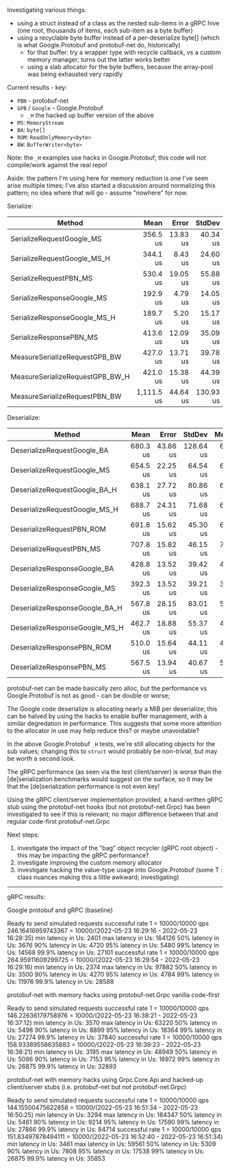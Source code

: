 Investigating various things:

- using a struct instead of a class as the nested sub-items in a gRPC hive (one root, thousands of items, each sub-item as a byte buffer)
- using a recyclable byte buffer instead of a per-deserialize byte[] (which is what Google.Protobuf and protobuf-net do, historically)
  - for that buffer: try a wrapper type with recycle callback, vs a custom memory manager; turns out the latter works better
  - using a slab allocator for the byte buffers, because the array-pool was being exhausted very rapidly

Current results - key:

- `PBN` - protobuf-net
- `GPB` / `Google` - Google.Protobuf
  - `_H` the hacked up buffer version of the above
- `MS`: `MemoryStream`
- `BA`: `byte[]`
- `ROM`: `ReadOnlyMemory<byte>`
- `BW`: `BufferWriter<byte>`

Note: the `_H` examples use hacks in Google.Protobuf; this code will not compile/work against the real repo!

Aside: the pattern I'm using here for memory reduction is one I've seen arise multiple times; I've also started a discussion around
normalizing this pattern; no idea where that will go - assume "nowhere" for now.

Serialize:

|                          Method |       Mean |    Error |    StdDev |     Median |  Gen 0 | Allocated |
|-------------------------------- |-----------:|---------:|----------:|-----------:|-------:|----------:|
|       SerializeRequestGoogle_MS |   356.5 us | 13.83 us |  40.34 us |   355.8 us | 0.4883 |   4,248 B |
|     SerializeRequestGoogle_MS_H |   344.1 us |  8.43 us |  24.60 us |   342.4 us | 0.4883 |   4,248 B |
|          SerializeRequestPBN_MS |   530.4 us | 19.05 us |  55.88 us |   531.1 us |      - |       1 B |
|      SerializeResponseGoogle_MS |   192.9 us |  4.79 us |  14.05 us |   191.7 us | 0.4883 |   4,184 B |
|    SerializeResponseGoogle_MS_H |   189.7 us |  5.20 us |  15.17 us |   190.8 us | 0.4883 |   4,184 B |
|         SerializeResponsePBN_MS |   413.6 us | 12.09 us |  35.09 us |   410.7 us |      - |         - |
|   MeasureSerializeRequestGPB_BW |   427.0 us | 13.71 us |  39.78 us |   426.1 us |      - |         - |
| MeasureSerializeRequestGPB_BW_H |   421.0 us | 15.38 us |  44.39 us |   416.9 us |      - |         - |
|   MeasureSerializeRequestPBN_BW | 1,111.5 us | 44.64 us | 130.93 us | 1,073.9 us |      - |       1 B |

Deserialize:

|                         Method |     Mean |    Error |    StdDev |   Median |    Gen 0 |   Gen 1 | Allocated |
|------------------------------- |---------:|---------:|----------:|---------:|---------:|--------:|----------:|
|    DeserializeRequestGoogle_BA | 680.3 us | 43.86 us | 128.64 us | 650.0 us | 121.0938 | 39.0625 | 770,802 B |
|    DeserializeRequestGoogle_MS | 654.5 us | 22.25 us |  64.54 us | 651.2 us | 127.9297 | 63.4766 | 808,305 B |
|  DeserializeRequestGoogle_BA_H | 638.1 us | 27.72 us |  80.86 us | 627.5 us |  54.6875 |  1.9531 | 346,041 B |
|  DeserializeRequestGoogle_MS_H | 688.7 us | 24.31 us |  71.68 us | 668.7 us |  55.6641 | 21.4844 | 350,779 B |
|      DeserializeRequestPBN_ROM | 691.8 us | 15.62 us |  45.30 us | 686.7 us |        - |       - |     114 B |
|       DeserializeRequestPBN_MS | 707.8 us | 15.82 us |  46.15 us | 700.8 us |        - |       - |     138 B |
|   DeserializeResponseGoogle_BA | 428.8 us | 13.52 us |  39.42 us | 428.6 us |  81.5430 | 23.4375 | 513,960 B |
|   DeserializeResponseGoogle_MS | 392.3 us | 13.52 us |  39.21 us | 384.2 us |  82.5195 | 10.2539 | 518,080 B |
| DeserializeResponseGoogle_BA_H | 567.8 us | 28.15 us |  83.01 us | 570.9 us |  37.1094 |  1.9531 | 234,011 B |
| DeserializeResponseGoogle_MS_H | 462.7 us | 18.88 us |  55.37 us | 460.0 us |  37.1094 |  3.9063 | 238,131 B |
|     DeserializeResponsePBN_ROM | 510.0 us | 15.64 us |  44.11 us | 499.3 us |        - |       - |      11 B |
|      DeserializeResponsePBN_MS | 567.5 us | 13.94 us |  40.67 us | 568.1 us |        - |       - |      35 B |

protobuf-net can be made basically zero alloc, but the performance vs Google.Protobuf is not as good - can be double or worse;

The Google code deserialize is allocating nearly a MiB per deserialize; this can be halved by using the hacks to enable buffer management, with
a similar degredation in performance. This suggests that some more attention to the allocator in use may help reduce this? or maybe unavoidable?

In the above Google.Protobuf `_H` tests, we're still allocating objects for the sub values; changing this to `struct` would probably be non-trivial,
but may be worth a second look.

The gRPC performance (as seen via the test client/server) is worse than the [de]serialization benchmarks would suggest on the surface, so it may
be that the [de]serialization performance is not even key!

Using the gRPC client/server implementation provided, a hand-written gRPC stub using the protobuf-net hooks (but not protobuf-net.Grpc) has been
investigated to see if this is relevant; no major difference between that and regular code-first protobuf-net.Grpc

Next steps:

1. investigate the impact of the "bag" object recycler (gRPC root object) - this may be impacting the gRPC performance?
2. investigate improving the custom memory allocator
3. investigate hacking the value-type usage into Google.Protobuf (some T : class nuances making this a little awkward; investigating)

----


gRPC results:

Google protobuf and gRPC (baseline)

Ready to send simulated requests
successful rate 1 = 10000/10000
qps 246.16416959743367 = 10000/(2022-05-23 16:29:16 - 2022-05-23 16:28:35)
min   latency in Us: 2401
max   latency in Us: 164126
50%   latency in Us: 3676
90%   latency in Us: 4720
95%   latency in Us: 5480
99%   latency in Us: 14568
99.9% latency in Us: 27101
successful rate 1 = 10000/10000
qps 264.95911609299725 = 10000/(2022-05-23 16:29:54 - 2022-05-23 16:29:16)
min   latency in Us: 2374
max   latency in Us: 97882
50%   latency in Us: 3500
90%   latency in Us: 4270
95%   latency in Us: 4784
99%   latency in Us: 11976
99.9% latency in Us: 28588

protobuf-net with memory hacks using protobuf-net.Grpc vanilla code-first

Ready to send simulated requests
successful rate 1 = 10000/10000
qps 146.22636179758976 = 10000/(2022-05-23 16:38:21 - 2022-05-23 16:37:12)
min   latency in Us: 3570
max   latency in Us: 63220
50%   latency in Us: 5498
90%   latency in Us: 8899
95%   latency in Us: 18364
99%   latency in Us: 27274
99.9% latency in Us: 37840
successful rate 1 = 10000/10000
qps 158.93389558635883 = 10000/(2022-05-23 16:39:23 - 2022-05-23 16:38:21)
min   latency in Us: 3195
max   latency in Us: 48949
50%   latency in Us: 5086
90%   latency in Us: 7153
95%   latency in Us: 16972
99%   latency in Us: 26875
99.9% latency in Us: 32893

protobuf-net with memory hacks using Grpc.Core.Api and hacked-up client/server stubs (i.e. protobuf-net but not protobuf-net.Grpc)

Ready to send simulated requests
successful rate 1 = 10000/10000
qps 144.15500475622858 = 10000/(2022-05-23 16:51:34 - 2022-05-23 16:50:25)
min   latency in Us: 3294
max   latency in Us: 184347
50%   latency in Us: 5461
90%   latency in Us: 9214
95%   latency in Us: 17590
99%   latency in Us: 27866
99.9% latency in Us: 84714
successful rate 1 = 10000/10000
qps 151.83497878494111 = 10000/(2022-05-23 16:52:40 - 2022-05-23 16:51:34)
min   latency in Us: 3461
max   latency in Us: 59561
50%   latency in Us: 5309
90%   latency in Us: 7808
95%   latency in Us: 17538
99%   latency in Us: 26875
99.9% latency in Us: 35853

